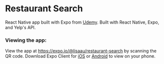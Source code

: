 # Restaurant Search

React Native app built with Expo from [Udemy](https://www.udemy.com/course/the-complete-react-native-and-redux-course/). Built with React Native, Expo, and Yelp's API.



### Viewing the app:

View the app at https://expo.io/@lisaau/restaurant-search by scanning the QR code. Download Expo Client for [iOS](https://itunes.apple.com/app/apple-store/id982107779) or [Android](https://play.google.com/store/apps/details?id=host.exp.exponent) to view on your phone.

